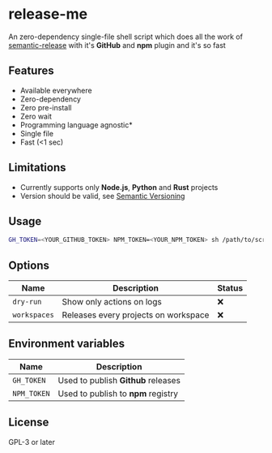 # release-me

An zero-dependency single-file shell script which does all the work of [semantic-release](https://github.com/semantic-release/semantic-release) with it's **GitHub** and **npm** plugin and it's so fast

## Features

- Available everywhere
- Zero-dependency
- Zero pre-install
- Zero wait
- Programming language agnostic\*
- Single file
- Fast (<1 sec)

## Limitations

- Currently supports only **Node.js**, **Python** and **Rust** projects
- Version should be valid, see [Semantic Versioning](https://semver.org)

## Usage

```sh
GH_TOKEN=<YOUR_GITHUB_TOKEN> NPM_TOKEN=<YOUR_NPM_TOKEN> sh /path/to/script/release.sh
```

## Options

| Name         | Description                          | Status |
| ------------ | ------------------------------------ | ------ |
| `dry-run`    | Show only actions on logs            | ❌     |
| `workspaces` | Releases every projects on workspace | ❌     |

## Environment variables

| Name        | Description                         |
| ----------- | ----------------------------------- |
| `GH_TOKEN`  | Used to publish **Github** releases |
| `NPM_TOKEN` | Used to publish to **npm** registry |

## License

GPL-3 or later
